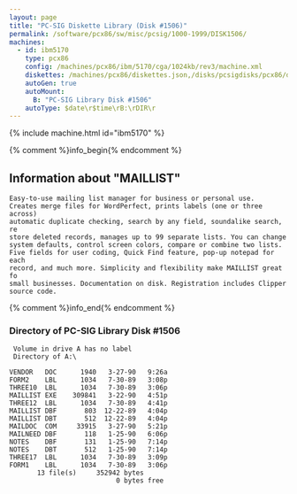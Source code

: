 ```yaml
---
layout: page
title: "PC-SIG Diskette Library (Disk #1506)"
permalink: /software/pcx86/sw/misc/pcsig/1000-1999/DISK1506/
machines:
  - id: ibm5170
    type: pcx86
    config: /machines/pcx86/ibm/5170/cga/1024kb/rev3/machine.xml
    diskettes: /machines/pcx86/diskettes.json,/disks/pcsigdisks/pcx86/diskettes.json
    autoGen: true
    autoMount:
      B: "PC-SIG Library Disk #1506"
    autoType: $date\r$time\rB:\rDIR\r
---
```


{% include machine.html id="ibm5170" %}

{% comment %}info_begin{% endcomment %}

## Information about "MAILLIST"

    Easy-to-use mailing list manager for business or personal use.
    Creates merge files for WordPerfect, prints labels (one or three across)
    automatic duplicate checking, search by any field, soundalike search, re
    store deleted records, manages up to 99 separate lists. You can change
    system defaults, control screen colors, compare or combine two lists.
    Five fields for user coding, Quick Find feature, pop-up notepad for each
    record, and much more. Simplicity and flexibility make MAILLIST great fo
    small businesses. Documentation on disk. Registration includes Clipper
    source code.
{% comment %}info_end{% endcomment %}


### Directory of PC-SIG Library Disk #1506

     Volume in drive A has no label
     Directory of A:\

    VENDOR   DOC      1940   3-27-90   9:26a
    FORM2    LBL      1034   7-30-89   3:08p
    THREE10  LBL      1034   7-30-89   3:06p
    MAILLIST EXE    309841   3-22-90   4:51p
    THREE12  LBL      1034   7-30-89   4:41p
    MAILLIST DBF       803  12-22-89   4:04p
    MAILLIST DBT       512  12-22-89   4:04p
    MAILDOC  COM     33915   3-27-90   5:21p
    MAILNEED DBF       118   1-25-90   6:06p
    NOTES    DBF       131   1-25-90   7:14p
    NOTES    DBT       512   1-25-90   7:14p
    THREE17  LBL      1034   7-30-89   3:09p
    FORM1    LBL      1034   7-30-89   3:06p
           13 file(s)     352942 bytes
                               0 bytes free
